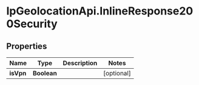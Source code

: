 # IpGeolocationApi.InlineResponse200Security

## Properties

Name | Type | Description | Notes
------------ | ------------- | ------------- | -------------
**isVpn** | **Boolean** |  | [optional] 


